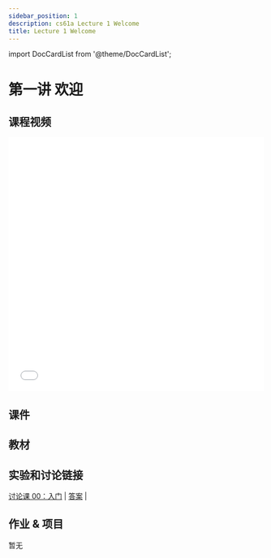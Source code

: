```yaml
---
sidebar_position: 1
description: cs61a Lecture 1 Welcome
title: Lecture 1 Welcome
---
```


import DocCardList from '@theme/DocCardList';

# 第一讲 欢迎
## 课程视频

<iframe src="//player.bilibili.com/player.html?aid=277746636&bvid=BV17c411f78k&cid=1311465503&p=1&high_quality=1&danmaku=0" scrolling="no" border="0" frameborder="no" framespacing="0" allowfullscreen="true" allowfullscreen="allowfullscreen" width="100%" height="500" scrolling="no" frameborder="0" sandbox="allow-top-navigation allow-same-origin allow-forms allow-scripts"> </iframe>

## 课件

## 教材

## 实验和讨论链接
[讨论课 00：入门](../dis/disc00.md) | [答案](../dis/sol-disc00.md) |

## 作业 & 项目
暂无

<DocCardList />
